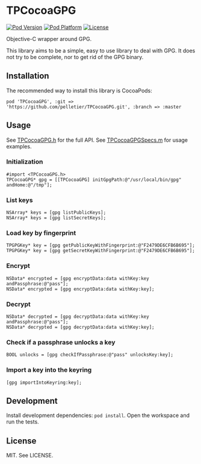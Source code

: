 # TPCocoaGPG

[![Pod Version](http://img.shields.io/cocoapods/v/TPCocoaGPG.svg?style=flat)](http://cocoadocs.org/docsets/TPCocoaGPG)
[![Pod Platform](http://img.shields.io/cocoapods/p/TPCocoaGPG.svg?style=flat)](http://cocoadocs.org/docsets/TPCocoaGPG)
[![License](http://img.shields.io/cocoapods/l/TPCocoaGPG.svg?style=flat)](http://cocoadocs.org/docsets/TPCocoaGPG)

Objective-C wrapper around GPG.

This library aims to be a simple, easy to use library to deal with GPG. It does
not try to be complete, nor to get rid of the GPG binary.


## Installation

The recommended way to install this library is CocoaPods:

    pod 'TPCocoaGPG', :git => 'https://github.com/pelletier/TPCocoaGPG.git', :branch => :master


## Usage

See [TPCocoaGPG.h](TPCocoaGPG/TPCocoaGPG.h) for the full API. See
[TPCocoaGPGSpecs.m](TPCocoaGPGTests/TPCocoaGPGSpecs.m) for usage examples.

### Initialization

```objc
#import <TPCocoaGPG.h>
TPCocoaGPG* gpg = [[TPCocoaGPG] initGpgPath:@"/usr/local/bin/gpg" andHome:@"/tmp"];
```

### List keys

```objc
NSArray* keys = [gpg listPublicKeys];
NSArray* keys = [gpg listSecretKeys];
```

### Load key by fingerprint

```objc
TPGPGKey* key = [gpg getPublicKeyWithFingerprint:@"F2479DE6CFB6B695"];
TPGPGKey* key = [gpg getSecretKeyWithFingerprint:@"F2479DE6CFB6B695"];
```

### Encrypt

```objc
NSData* encrypted = [gpg encryptData:data withKey:key andPassphrase:@"pass"];
NSData* encrypted = [gpg encryptData:data withKey:key];
```

### Decrypt

```objc
NSData* decrypted = [gpg decryptData:data withKey:key andPassphrase:@"pass"];
NSData* decrypted = [gpg decryptData:data withKey:key];
```

### Check if a passphrase unlocks a key

```objc
BOOL unlocks = [gpg checkIfPassphrase:@"pass" unlocksKey:key];
```

### Import a key into the keyring

```objc
[gpg importIntoKeyring:key];
```


## Development

Install development dependencies: `pod install`.
Open the workspace and run the tests.


## License

MIT. See LICENSE.
